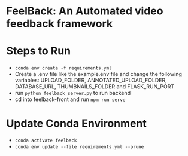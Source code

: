 # FeelBack: An Automated video feedback framework

# Steps to Run
- `conda env create -f requirements.yml`
- Create a .env file like the example.env file and change the following variables: UPLOAD_FOLDER, ANNOTATED_UPLOAD_FOLDER, DATABASE_URL, THUMBNAILS_FOLDER and FLASK_RUN_PORT
- run `python feelback_server.py` to run backend
- cd into feelback-front and run `npm run serve`

# Update Conda Environment
- `conda activate feelback `
- `conda env update --file requirements.yml --prune`
